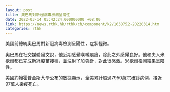```yaml
---
layout: post
title: 奧巴馬對新冠病毒檢測呈陽性
date: 2022-03-14 05:42:24.000000000 +08:00
link: https://news.rthk.hk/rthk/ch/component/k2/1638752-20220314.htm
categories: rthk
---
```


美國前總統奧巴馬對新冠病毒檢測呈陽性，症狀輕微。

奧巴馬在社交媒體發文說，他近期感覺喉嚨痕癢，除此之外感覺良好。他和夫人米歇爾都已完成新冠疫苗接種，並注射了加強針，對此很感激。米歇爾檢測結果呈陰性。

美國約翰霍普金斯大學公布的數據顯示，全美累計超過7950萬宗確診病例，接近97萬人染疫死亡。
